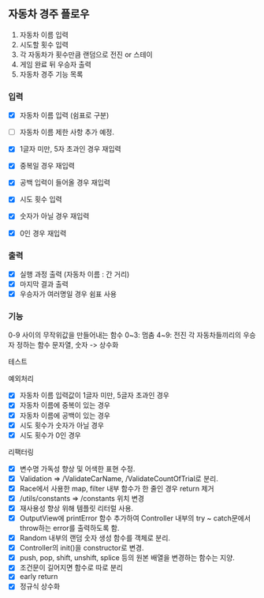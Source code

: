 ## 자동차 경주 플로우
1. 자동차 이름 입력
2. 시도할 횟수 입력
3. 각 자동차가 횟수만큼 랜덤으로 전진 or 스테이
4. 게임 완료 뒤 우승자 출력
5. 자동차 경주 기능 목록

### 입력

- [x] 자동차 이름 입력 (쉼표로 구분)
- [ ] 자동차 이름 제한 사항 추가 예정.

- [x] 1글자 미만, 5자 초과인 경우 재입력
- [x] 중복일 경우 재입력
- [x] 공백 입력이 들어올 경우 재입력
- [x] 시도 횟수 입력

- [x] 숫자가 아닐 경우 재입력
- [x] 0인 경우 재입력

### 출력

- [x] 실행 과정 출력 (자동차 이름 : 간 거리)
- [x] 마지막 결과 출력
- [x] 우승자가 여러명일 경우 쉼표 사용

### 기능

 0-9 사이의 무작위값을 만들어내는 함수
0~3: 멈춤
4~9: 전진
 각 자동차들끼리의 우승자 정하는 함수
문자열, 숫자 -> 상수화

테스트

예외처리

- [x] 자동차 이름 입력값이 1글자 미만, 5글자 초과인 경우
- [x] 자동차 이름에 중복이 있는 경우
- [x] 자동차 이름에 공백이 있는 경우
- [x] 시도 횟수가 숫자가 아닐 경우
- [x] 시도 횟수가 0인 경우

리팩터링
- [x] 변수명 가독성 향상 및 어색한 표현 수정.
- [x] Validation => /ValidateCarName, /ValidateCountOfTrial로 분리.
- [x] Race에서 사용한 map, filter 내부 함수가 한 줄인 경우 return 제거
- [x] /utils/constants => /constants 위치 변경
- [x] 재사용성 향상 위해 템플릿 리터럴 사용.
- [x] OutputView에 printError 함수 추가하여 Controller 내부의 try ~ catch문에서 throw하는 error를 출력하도록 함.
- [x] Random 내부의 랜덤 숫자 생성 함수를 객체로 분리.
- [x] Controller의 init()을 constructor로 변경.
- [x] push, pop, shift, unshift, splice 등의 원본 배열을 변경하는 함수는 지양.
- [x] 조건문이 길어지면 함수로 따로 분리
- [x] early return
- [x] 정규식 상수화